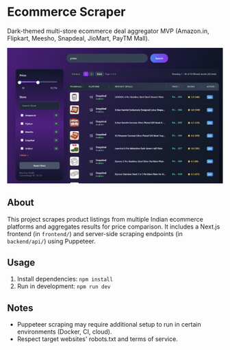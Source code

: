 # Ecommerce Scraper

Dark-themed multi-store ecommerce deal aggregator MVP (Amazon.in, Flipkart, Meesho, Snapdeal, JioMart, PayTM Mall).

![Sample UI](./frontend/assets/sample-ui.png)

## About
This project scrapes product listings from multiple Indian ecommerce platforms and aggregates results for price comparison. It includes a Next.js frontend (in `frontend/`) and server-side scraping endpoints (in `backend/api/`) using Puppeteer.

## Usage
1. Install dependencies: `npm install`
2. Run in development: `npm run dev`

## Notes
- Puppeteer scraping may require additional setup to run in certain environments (Docker, CI, cloud).
- Respect target websites' robots.txt and terms of service.

